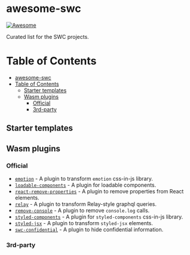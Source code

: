 # awesome-swc

[![Awesome](https://cdn.rawgit.com/sindresorhus/awesome/d7305f38d29fed78fa85652e3a63e154dd8e8829/media/badge.svg)](https://github.com/sindresorhus/awesome)

Curated list for the SWC projects.

# Table of Contents

- [awesome-swc](#awesome-swc)
- [Table of Contents](#table-of-contents)
  - [Starter templates](#starter-templates)
  - [Wasm plugins](#wasm-plugins)
    - [Official](#official)
    - [3rd-party](#3rd-party)


## Starter templates
 

## Wasm plugins

### Official

 - [`emotion`](https://github.com/swc-project/plugins/blob/main/packages/emotion) - A plugin to transform `emotion` css-in-js library.
 - [`loadable-components`](https://github.com/swc-project/plugins/tree/main/packages/loadable-components) - A plugin for loadable components.
 - [`react-remove-properties`](https://github.com/swc-project/plugins/tree/main/packages/react-remove-properties) - A plugin to remove properties from React elements.
 - [`relay`](https://github.com/swc-project/plugins/tree/main/packages/relay) - A plugin to transform Relay-style graphql queries.
 - [`remove-console`](https://github.com/swc-project/plugins/tree/main/packages/remove-console)  - A plugin to remove `console.log` calls.
 - [`styled-components`](https://github.com/swc-project/plugins/tree/main/packages/styled-components) - A plugin for `styled-components` css-in-js library.
 - [`styled-jsx`](https://github.com/swc-project/plugins/tree/main/packages/styled-jsx) - A plugin to transform `styled-jsx` elements.
 - [`swc-confidential`](https://github.com/swc-project/plugins/tree/main/packages/swc-confidential) - A plugin to hide confidential information.

### 3rd-party

